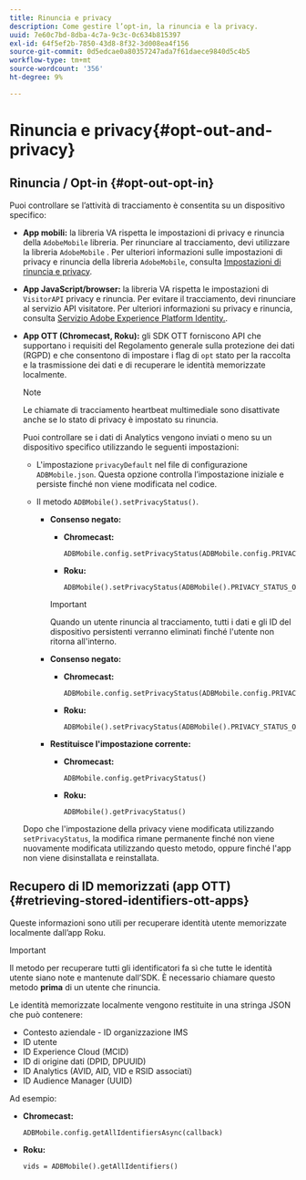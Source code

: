 ```yaml
---
title: Rinuncia e privacy
description: Come gestire l’opt-in, la rinuncia e la privacy.
uuid: 7e60c7bd-8dba-4c7a-9c3c-0c634b815397
exl-id: 64f5ef2b-7850-43d8-8f32-3d008ea4f156
source-git-commit: 0d5edcae0a80357247ada7f61daece9840d5c4b5
workflow-type: tm+mt
source-wordcount: '356'
ht-degree: 9%

---
```


# Rinuncia e privacy{#opt-out-and-privacy}

## Rinuncia / Opt-in {#opt-out-opt-in}

Puoi controllare se l’attività di tracciamento è consentita su un dispositivo specifico:

* **App mobili:** la libreria VA rispetta le impostazioni di privacy e rinuncia della  `AdobeMobile` libreria. Per rinunciare al tracciamento, devi utilizzare la libreria `AdobeMobile` . Per ulteriori informazioni sulle impostazioni di privacy e rinuncia della libreria `AdobeMobile`, consulta [Impostazioni di rinuncia e privacy](https://experienceleague.adobe.com/docs/mobile-services/android/gdpr-privacy-android/privacy.html).
* **App JavaScript/browser:** la libreria VA rispetta le impostazioni di  `VisitorAPI` privacy e rinuncia. Per evitare il tracciamento, devi rinunciare al servizio API visitatore. Per ulteriori informazioni su privacy e rinuncia, consulta [Servizio Adobe Experience Platform Identity.](https://experienceleague.adobe.com/docs/id-service/using/home.html).
* **App OTT (Chromecast, Roku):** gli SDK OTT forniscono API che supportano i requisiti del Regolamento generale sulla protezione dei dati (RGPD) e che consentono di impostare i flag di  `opt` stato per la raccolta e la trasmissione dei dati e di recuperare le identità memorizzate localmente.

   >[!NOTE]
   >
   >Le chiamate di tracciamento heartbeat multimediale sono disattivate anche se lo stato di privacy è impostato su rinuncia.

   Puoi controllare se i dati di Analytics vengono inviati o meno su un dispositivo specifico utilizzando le seguenti impostazioni:

   * L&#39;impostazione `privacyDefault` nel file di configurazione `ADBMobile.json`. Questa opzione controlla l’impostazione iniziale e persiste finché non viene modificata nel codice.

   * Il metodo `ADBMobile().setPrivacyStatus()`.

      * **Consenso negato:**

         * **Chromecast:**

            ```
            ADBMobile.config.setPrivacyStatus(ADBMobile.config.PRIVACY_STATUS_OPT_OUT)
            ```

         * **Roku:**

            ```
            ADBMobile().setPrivacyStatus(ADBMobile().PRIVACY_STATUS_OPT_OUT)
            ```
         >[!IMPORTANT]
         >
         >Quando un utente rinuncia al tracciamento, tutti i dati e gli ID del dispositivo persistenti verranno eliminati finché l&#39;utente non ritorna all&#39;interno.

      * **Consenso negato:**

         * **Chromecast:**

            ```
            ADBMobile.config.setPrivacyStatus(ADBMobile.config.PRIVACY_STATUS_OPT_IN)
            ```

         * **Roku:**

            ```
            ADBMobile().setPrivacyStatus(ADBMobile().PRIVACY_STATUS_OPT_IN)
            ```
      * **Restituisce l&#39;impostazione corrente:**

         * **Chromecast:**

            ```
            ADBMobile.config.getPrivacyStatus()
            ```

         * **Roku:**

            ```
            ADBMobile().getPrivacyStatus()
            ```
   Dopo che l&#39;impostazione della privacy viene modificata utilizzando `setPrivacyStatus`, la modifica rimane permanente finché non viene nuovamente modificata utilizzando questo metodo, oppure finché l&#39;app non viene disinstallata e reinstallata.

## Recupero di ID memorizzati (app OTT) {#retrieving-stored-identifiers-ott-apps}

Queste informazioni sono utili per recuperare identità utente memorizzate localmente dall’app Roku.

>[!IMPORTANT]
>
>Il metodo per recuperare tutti gli identificatori fa sì che tutte le identità utente siano note e mantenute dall’SDK. È necessario chiamare questo metodo **prima** di un utente che rinuncia.

Le identità memorizzate localmente vengono restituite in una stringa JSON che può contenere:

* Contesto aziendale - ID organizzazione IMS
* ID utente
* ID Experience Cloud (MCID)
* ID di origine dati (DPID, DPUUID)
* ID Analytics (AVID, AID, VID e RSID associati)
* ID Audience Manager (UUID)

Ad esempio:

* **Chromecast:**

   ```
   ADBMobile.config.getAllIdentifiersAsync(callback)
   ```

* **Roku:**

   ```
   vids = ADBMobile().getAllIdentifiers()
   ```
